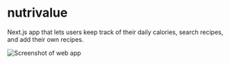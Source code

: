 # nutrivalue

Next.js app that lets users keep track of their daily calories, search recipes, and add their own recipes.

![Screenshot of web app](./public/nutrivalue-sc.png)
